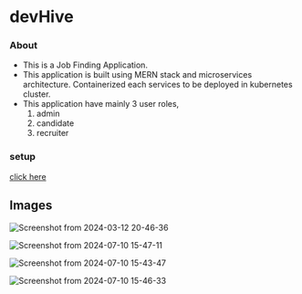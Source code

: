 # devHive

### About

- This is a Job Finding Application.
- This application is built using MERN stack and microservices architecture. Containerized each services    to be deployed in kubernetes cluster.
- This application have mainly 3 user roles,
  1. admin
  2. candidate
  3. recruiter

### setup

 [click here](https://github.com/iam-abin/devHive/blob/master/k8s/README.md)

## Images
![Screenshot from 2024-03-12 20-46-36](https://github.com/iam-abin/devHive/assets/112235416/beff0bfb-8520-426a-98d1-d7b281ac7a33)

![Screenshot from 2024-07-10 15-47-11](https://github.com/iam-abin/devHive/assets/112235416/a7be1c8f-9bdd-49b0-89e6-990c035bbbe3)

![Screenshot from 2024-07-10 15-43-47](https://github.com/iam-abin/devHive/assets/112235416/bbd72db3-b76e-4d01-924c-b6be0595d100)

![Screenshot from 2024-07-10 15-46-33](https://github.com/iam-abin/devHive/assets/112235416/d30f558c-75fb-4c57-897f-8ca383b97bdf)
